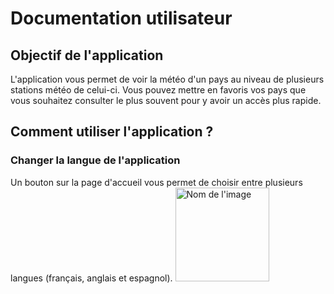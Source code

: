 # Documentation utilisateur
## Objectif de l'application 
L'application vous permet de voir la météo d'un pays au niveau de plusieurs stations météo de celui-ci.
Vous pouvez mettre en favoris vos pays que vous souhaitez consulter le plus souvent pour y avoir un accès plus rapide.
## Comment utiliser l'application ?
### Changer la langue de l'application
Un bouton sur la page d'accueil vous permet de choisir entre plusieurs langues (français, anglais et espagnol).
<img src="https://github.com/MaxenceJRY/TPMIN2_Alban_Maxence/assets/135508615/be6cedbe-553a-4310-b49b-4e55f818db14" alt="Nom de l'image" width="150">
